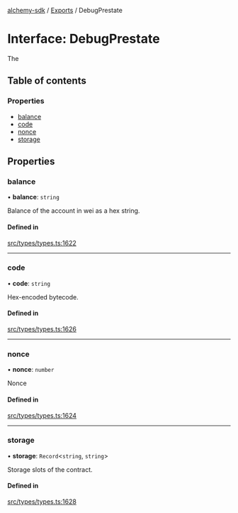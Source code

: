 [alchemy-sdk](../README.md) / [Exports](../modules.md) / DebugPrestate

# Interface: DebugPrestate

The

## Table of contents

### Properties

- [balance](DebugPrestate.md#balance)
- [code](DebugPrestate.md#code)
- [nonce](DebugPrestate.md#nonce)
- [storage](DebugPrestate.md#storage)

## Properties

### balance

• **balance**: `string`

Balance of the account in wei as a hex string.

#### Defined in

[src/types/types.ts:1622](https://github.com/alchemyplatform/alchemy-sdk-js/blob/ae0aa3f0/src/types/types.ts#L1622)

___

### code

• **code**: `string`

Hex-encoded bytecode.

#### Defined in

[src/types/types.ts:1626](https://github.com/alchemyplatform/alchemy-sdk-js/blob/ae0aa3f0/src/types/types.ts#L1626)

___

### nonce

• **nonce**: `number`

Nonce

#### Defined in

[src/types/types.ts:1624](https://github.com/alchemyplatform/alchemy-sdk-js/blob/ae0aa3f0/src/types/types.ts#L1624)

___

### storage

• **storage**: `Record`<`string`, `string`\>

Storage slots of the contract.

#### Defined in

[src/types/types.ts:1628](https://github.com/alchemyplatform/alchemy-sdk-js/blob/ae0aa3f0/src/types/types.ts#L1628)
